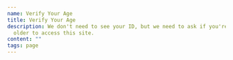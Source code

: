 ```yaml
---
name: Verify Your Age
title: Verify Your Age
description: We don't need to see your ID, but we need to ask if you're 21 or
  older to access this site.
content: ""
tags: page
---
```

